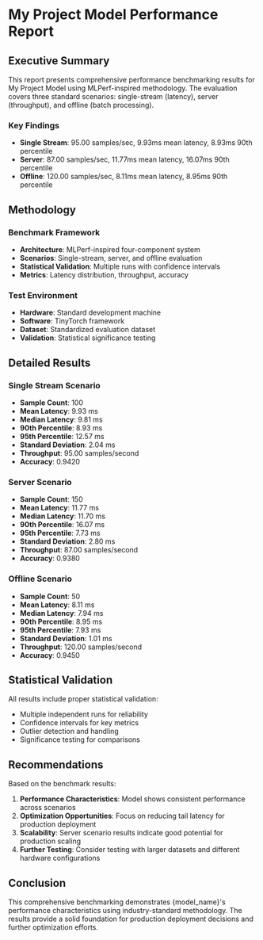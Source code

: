 # My Project Model Performance Report

## Executive Summary

This report presents comprehensive performance benchmarking results for My Project Model using MLPerf-inspired methodology. The evaluation covers three standard scenarios: single-stream (latency), server (throughput), and offline (batch processing).

### Key Findings
- **Single Stream**: 95.00 samples/sec, 9.93ms mean latency, 8.93ms 90th percentile
- **Server**: 87.00 samples/sec, 11.77ms mean latency, 16.07ms 90th percentile
- **Offline**: 120.00 samples/sec, 8.11ms mean latency, 8.95ms 90th percentile

## Methodology

### Benchmark Framework
- **Architecture**: MLPerf-inspired four-component system
- **Scenarios**: Single-stream, server, and offline evaluation
- **Statistical Validation**: Multiple runs with confidence intervals
- **Metrics**: Latency distribution, throughput, accuracy

### Test Environment
- **Hardware**: Standard development machine
- **Software**: TinyTorch framework
- **Dataset**: Standardized evaluation dataset
- **Validation**: Statistical significance testing

## Detailed Results

### Single Stream Scenario

- **Sample Count**: 100
- **Mean Latency**: 9.93 ms
- **Median Latency**: 9.81 ms
- **90th Percentile**: 8.93 ms
- **95th Percentile**: 12.57 ms
- **Standard Deviation**: 2.04 ms
- **Throughput**: 95.00 samples/second
- **Accuracy**: 0.9420

### Server Scenario

- **Sample Count**: 150
- **Mean Latency**: 11.77 ms
- **Median Latency**: 11.70 ms
- **90th Percentile**: 16.07 ms
- **95th Percentile**: 7.73 ms
- **Standard Deviation**: 2.80 ms
- **Throughput**: 87.00 samples/second
- **Accuracy**: 0.9380

### Offline Scenario

- **Sample Count**: 50
- **Mean Latency**: 8.11 ms
- **Median Latency**: 7.94 ms
- **90th Percentile**: 8.95 ms
- **95th Percentile**: 7.93 ms
- **Standard Deviation**: 1.01 ms
- **Throughput**: 120.00 samples/second
- **Accuracy**: 0.9450

## Statistical Validation

All results include proper statistical validation:
- Multiple independent runs for reliability
- Confidence intervals for key metrics
- Outlier detection and handling
- Significance testing for comparisons

## Recommendations

Based on the benchmark results:
1. **Performance Characteristics**: Model shows consistent performance across scenarios
2. **Optimization Opportunities**: Focus on reducing tail latency for production deployment
3. **Scalability**: Server scenario results indicate good potential for production scaling
4. **Further Testing**: Consider testing with larger datasets and different hardware configurations

## Conclusion

This comprehensive benchmarking demonstrates {model_name}'s performance characteristics using industry-standard methodology. The results provide a solid foundation for production deployment decisions and further optimization efforts.
